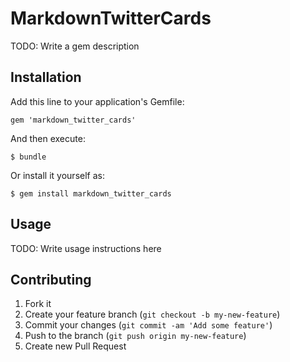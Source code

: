 # MarkdownTwitterCards

TODO: Write a gem description

## Installation

Add this line to your application's Gemfile:

    gem 'markdown_twitter_cards'

And then execute:

    $ bundle

Or install it yourself as:

    $ gem install markdown_twitter_cards

## Usage

TODO: Write usage instructions here

## Contributing

1. Fork it
2. Create your feature branch (`git checkout -b my-new-feature`)
3. Commit your changes (`git commit -am 'Add some feature'`)
4. Push to the branch (`git push origin my-new-feature`)
5. Create new Pull Request
